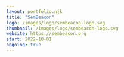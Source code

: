```yaml
---
layout: portfolio.njk
title: "SemBeacon"
logo: /images/logo/sembeacon-logo.svg
thumbnail: /images/logo/sembeacon-logo.svg
website: https://sembeacon.org
start: 2022-10-01
ongoing: true
---
```

